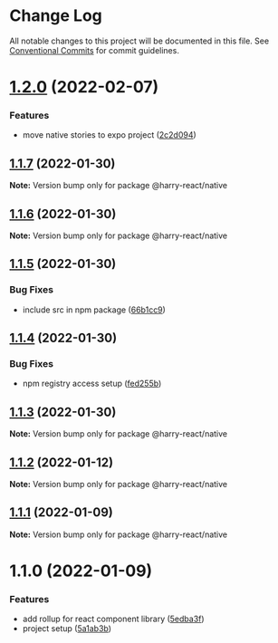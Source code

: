# Change Log

All notable changes to this project will be documented in this file.
See [Conventional Commits](https://conventionalcommits.org) for commit guidelines.

# [1.2.0](https://github.com/harry524483/harry-react/compare/@harry-react/native@1.1.7...@harry-react/native@1.2.0) (2022-02-07)


### Features

* move native stories to expo project ([2c2d094](https://github.com/harry524483/harry-react/commit/2c2d0946d7caac97bc88be2341ca3ab8beca9c1d))





## [1.1.7](https://github.com/harry524483/harry-react/compare/@harry-react/native@1.1.6...@harry-react/native@1.1.7) (2022-01-30)

**Note:** Version bump only for package @harry-react/native





## [1.1.6](https://github.com/harry524483/harry-react/compare/@harry-react/native@1.1.5...@harry-react/native@1.1.6) (2022-01-30)

**Note:** Version bump only for package @harry-react/native





## [1.1.5](https://github.com/harry524483/harry-react/compare/@harry-react/native@1.1.4...@harry-react/native@1.1.5) (2022-01-30)


### Bug Fixes

* include src in npm package ([66b1cc9](https://github.com/harry524483/harry-react/commit/66b1cc969c4dd49f06896b3e5ba04048601ed6b2))





## [1.1.4](https://github.com/harry524483/harry-react/compare/@harry-react/native@1.1.3...@harry-react/native@1.1.4) (2022-01-30)


### Bug Fixes

* npm registry access setup ([fed255b](https://github.com/harry524483/harry-react/commit/fed255b00703868af5b924e5d33920ed3f5a9474))





## [1.1.3](https://github.com/harry524483/harry-react/compare/@harry-react/native@1.1.2...@harry-react/native@1.1.3) (2022-01-30)

**Note:** Version bump only for package @harry-react/native





## [1.1.2](https://github.com/harry524483/harry-react/compare/@harry-react/native@1.1.1...@harry-react/native@1.1.2) (2022-01-12)

**Note:** Version bump only for package @harry-react/native





## [1.1.1](https://github.com/harry524483/harry-react/compare/@harry-react/native@1.1.0...@harry-react/native@1.1.1) (2022-01-09)

**Note:** Version bump only for package @harry-react/native





# 1.1.0 (2022-01-09)


### Features

* add rollup for react component library ([5edba3f](https://github.com/harry524483/harry-react/commit/5edba3fc476f231d7cae8f9184b65ef99b01c88c))
* project setup ([5a1ab3b](https://github.com/harry524483/harry-react/commit/5a1ab3bf9f5a93bc245080dbbe430d82e6debdc5))
